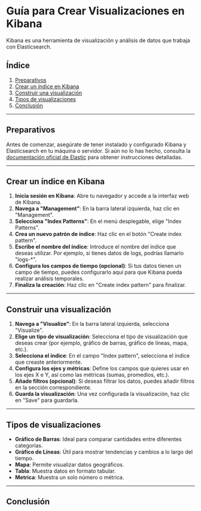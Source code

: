 # Guía para Crear Visualizaciones en Kibana

Kibana es una herramienta de visualización y análisis de datos que trabaja con Elasticsearch.

## Índice

1. [Preparativos](#preparativos)
2. [Crear un índice en Kibana](#crear-un-índice-en-kibana)
3. [Construir una visualización](#construir-una-visualización)
4. [Tipos de visualizaciones](#tipos-de-visualizaciones)
5. [Conclusión](#conclusión)

---

## Preparativos

Antes de comenzar, asegúrate de tener instalado y configurado Kibana y Elasticsearch en tu máquina o servidor. Si aún no lo has hecho, consulta la [documentación oficial de Elastic](https://www.elastic.co/guide/index.html) para obtener instrucciones detalladas.

---

## Crear un índice en Kibana

1. **Inicia sesión en Kibana**: Abre tu navegador y accede a la interfaz web de Kibana.
2. **Navega a "Management"**: En la barra lateral izquierda, haz clic en "Management".
3. **Selecciona "Index Patterns"**: En el menú desplegable, elige "Index Patterns".
4. **Crea un nuevo patrón de índice**: Haz clic en el botón "Create index pattern".
5. **Escribe el nombre del índice**: Introduce el nombre del índice que deseas utilizar. Por ejemplo, si tienes datos de logs, podrías llamarlo "logs-*".
6. **Configura los campos de tiempo (opcional)**: Si tus datos tienen un campo de tiempo, puedes configurarlo aquí para que Kibana pueda realizar análisis temporales.
7. **Finaliza la creación**: Haz clic en "Create index pattern" para finalizar.

---

## Construir una visualización

1. **Navega a "Visualize"**: En la barra lateral izquierda, selecciona "Visualize".
2. **Elige un tipo de visualización**: Selecciona el tipo de visualización que deseas crear (por ejemplo, gráfico de barras, gráfico de líneas, mapa, etc.).
3. **Selecciona el índice**: En el campo "Index pattern", selecciona el índice que creaste anteriormente.
4. **Configura los ejes y métricas**: Define los campos que quieres usar en los ejes X e Y, así como las métricas (sumas, promedios, etc.).
5. **Añade filtros (opcional)**: Si deseas filtrar los datos, puedes añadir filtros en la sección correspondiente.
6. **Guarda la visualización**: Una vez configurada la visualización, haz clic en "Save" para guardarla.

---

## Tipos de visualizaciones

- **Gráfico de Barras**: Ideal para comparar cantidades entre diferentes categorías.
- **Gráfico de Líneas**: Útil para mostrar tendencias y cambios a lo largo del tiempo.
- **Mapa**: Permite visualizar datos geográficos.
- **Tabla**: Muestra datos en formato tabular.
- **Metrica**: Muestra un solo número o métrica.

---

## Conclusión

